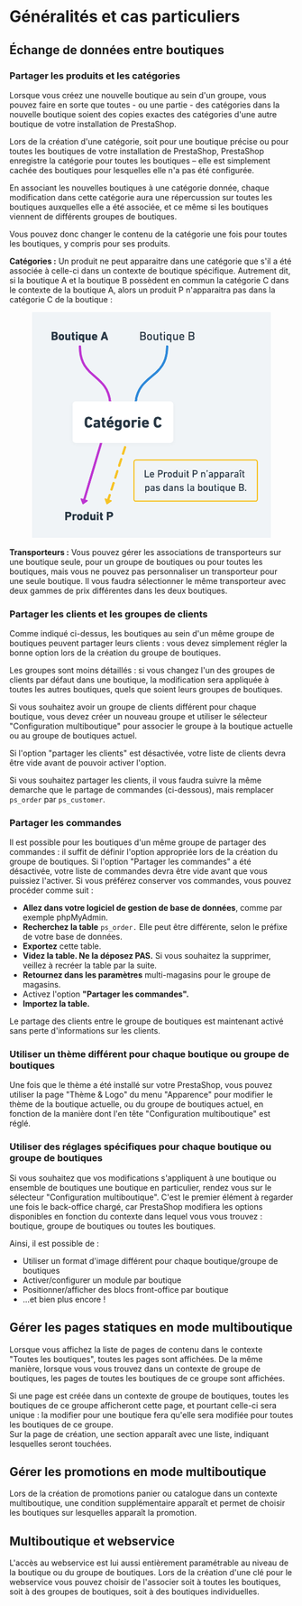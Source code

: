 # Généralités et cas particuliers

## Échange de données entre boutiques

### Partager les produits et les catégories

Lorsque vous créez une nouvelle boutique au sein d'un groupe, vous pouvez faire en sorte que toutes - ou une partie - des catégories dans la nouvelle boutique soient des copies exactes des catégories d'une autre boutique de votre installation de PrestaShop.

Lors de la création d'une catégorie, soit pour une boutique précise ou pour toutes les boutiques de votre installation de PrestaShop, PrestaShop enregistre la catégorie pour toutes les boutiques – elle est simplement cachée des boutiques pour lesquelles elle n'a pas été configurée.

En associant les nouvelles boutiques à une catégorie donnée, chaque modification dans cette catégorie aura une répercussion sur toutes les boutiques auxquelles elle a été associée, et ce même si les boutiques viennent de différents groupes de boutiques.&#x20;

Vous pouvez donc changer le contenu de la catégorie une fois pour toutes les boutiques, y compris pour ses produits.

**Catégories :** Un produit ne peut apparaitre dans une catégorie que s'il a été associée à celle-ci dans un contexte de boutique spécifique. Autrement dit, si la boutique A et la boutique B possèdent en commun la catégorie C dans le contexte de la boutique A, alors un produit P n'apparaitra pas dans la catégorie C de la boutique :

<figure><img src="../../.gitbook/assets/image (7) (1).png" alt=""><figcaption></figcaption></figure>

**Transporteurs :** Vous pouvez gérer les associations de transporteurs sur une boutique seule, pour un groupe de boutiques ou pour toutes les boutiques, mais vous ne pouvez pas personnaliser un transporteur pour une seule boutique. Il vous faudra sélectionner le même transporteur avec deux gammes de prix différentes dans les deux boutiques.

### Partager les clients et les groupes de clients

Comme indiqué ci-dessus, les boutiques au sein d'un même groupe de boutiques peuvent partager leurs clients : vous devez simplement régler la bonne option lors de la création du groupe de boutiques.

Les groupes sont moins détaillés : si vous changez l'un des groupes de clients par défaut dans une boutique, la modification sera appliquée à toutes les autres boutiques, quels que soient leurs groupes de boutiques.

Si vous souhaitez avoir un groupe de clients différent pour chaque boutique, vous devez créer un nouveau groupe et utiliser le sélecteur "Configuration multiboutique" pour associer le groupe à la boutique actuelle ou au groupe de boutiques actuel.

Si l'option "partager les clients" est désactivée, votre liste de clients devra être vide avant de pouvoir activer l'option.

Si vous souhaitez partager les clients, il vous faudra suivre la même demarche que le partage de commandes (ci-dessous), mais remplacer `ps_order` par `ps_customer`.&#x20;

### Partager les commandes

Il est possible pour les boutiques d'un même groupe de partager des commandes : il suffit de définir l'option appropriée lors de la création du groupe de boutiques. Si l'option "Partager les commandes" a été désactivée, votre liste de commandes devra être vide avant que vous puissiez l'activer. Si vous préférez conserver vos commandes, vous pouvez procéder comme suit :

* **Allez dans votre logiciel de gestion de base de données**, comme par exemple phpMyAdmin.
* **Recherchez la table** `ps_order.` Elle peut être différente, selon le préfixe de votre base de données.
* **Exportez** cette table.
* **Videz la table. Ne la déposez PAS.** Si vous souhaitez la supprimer, veillez à recréer la table par la suite.
* **Retournez dans les paramètres** multi-magasins pour le groupe de magasins.
* Activez l'option **"Partager les commandes".**
* **Importez la table.**

Le partage des clients entre le groupe de boutiques est maintenant activé sans perte d'informations sur les clients.

### Utiliser un thème différent pour chaque boutique ou groupe de boutiques

Une fois que le thème a été installé sur votre PrestaShop, vous pouvez utiliser la page "Thème & Logo" du menu "Apparence" pour modifier le thème de la boutique actuelle, ou du groupe de boutiques actuel, en fonction de la manière dont l'en tête "Configuration multiboutique" est réglé.

### Utiliser des réglages spécifiques pour chaque boutique ou groupe de boutiques

Si vous souhaitez que vos modifications s'appliquent à une boutique ou ensemble de boutiques une boutique en particulier, rendez vous sur le sélecteur "Configuration multiboutique". C'est le premier élément à regarder une fois le back-office chargé, car PrestaShop modifiera les options disponibles en fonction du contexte dans lequel vous vous trouvez : boutique, groupe de boutiques ou toutes les boutiques.

Ainsi, il est possible de :

* Utiliser un format d'image différent pour chaque boutique/groupe de boutiques
* Activer/configurer un module par boutique
* Positionner/afficher des blocs front-office par boutique
* ...et bien plus encore !

## Gérer les pages statiques en mode multiboutique

Lorsque vous affichez la liste de pages de contenu dans le contexte "Toutes les boutiques", toutes les pages sont affichées. De la même manière, lorsque vous vous trouvez dans un contexte de groupe de boutiques, les pages de toutes les boutiques de ce groupe sont affichées.

Si une page est créée dans un contexte de groupe de boutiques, toutes les boutiques de ce groupe afficheront cette page, et pourtant celle-ci sera unique : la modifier pour une boutique fera qu'elle sera modifiée pour toutes les boutiques de ce groupe.\
Sur la page de création, une section apparaît avec une liste, indiquant lesquelles seront touchées.

## Gérer les promotions en mode multiboutique

Lors de la création de promotions panier ou catalogue dans un contexte multiboutique, une condition supplémentaire apparaît et permet de choisir les boutiques sur lesquelles apparaît la promotion.

## Multiboutique et webservice

L'accès au webservice est lui aussi entièrement paramétrable au niveau de la boutique ou du groupe de boutiques. Lors de la création d'une clé pour le webservice vous pouvez choisir de l'associer soit à toutes les boutiques, soit à des groupes de boutiques, soit à des boutiques individuelles.

